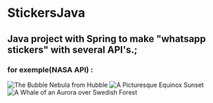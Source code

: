 # StickersJava

## Java project with Spring to make "whatsapp stickers" with several API's.;

### for exemple(NASA API) :

![The Bubble Nebula from Hubble](https://user-images.githubusercontent.com/87779169/228913675-a4627a57-f264-45f9-9f4c-8148fcf67a6e.png)
![A Picturesque Equinox Sunset](https://user-images.githubusercontent.com/87779169/228913705-27f8427b-b235-4135-8b05-a9102d2b631a.png)
![A Whale of an Aurora over Swedish Forest](https://user-images.githubusercontent.com/87779169/228913718-e11ffc60-42df-478b-ad9e-9bb46cfb0c49.png)
